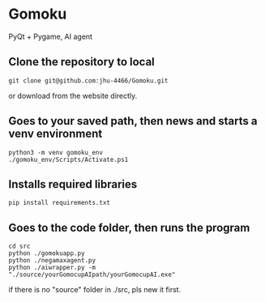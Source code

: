 # Gomoku
PyQt + Pygame, AI agent

## Clone the repository to local
```shell
git clone git@github.com:jhu-4466/Gomoku.git
```

or download from the website directly.

## Goes to your saved path, then news and starts a venv environment
```shell
python3 -m venv gomoku_env
./gomoku_env/Scripts/Activate.ps1
```

## Installs required libraries
```shell
pip install requirements.txt
```

## Goes to the code folder, then runs the program
```shell
cd src
python ./gomokuapp.py
python ./negamaxagent.py
python ./aiwrapper.py -m "./source/yourGomocupAIpath/yourGomocupAI.exe"
```

if there is no "source" folder in ./src, pls new it first.